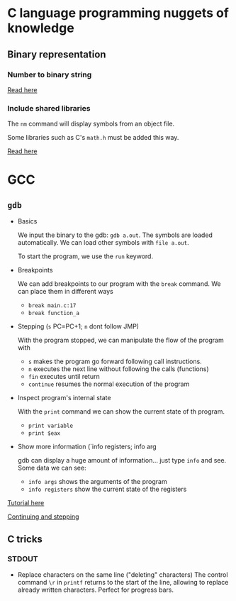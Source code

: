 # C language programming nuggets of knowledge

## Binary representation

### Number to binary string
[Read here](https://stackoverflow.com/questions/68069279/converting-int-to-binary-string-in-c)

### Include shared libraries
The `nm` command will display symbols from an object file. 

Some libraries such as C's `math.h` must be added this way.

[Read here](https://stackoverflow.com/questions/11336477/gcc-will-not-properly-include-math-h#answer-11336610)

# GCC

## `gdb` 

* Basics

  We input the binary to the gdb: `gdb a.out`. The symbols are loaded automatically. We can load other symbols with `file a.out`.

  To start the program, we use the `run` keyword.
  
* Breakpoints

  We can add breakpoints to our program with the `break` command. We can place them in different ways
  * `break main.c:17`
  * `break function_a`

* Stepping (`s` PC=PC+1; `n` dont follow JMP)

  With the program stopped, we can manipulate the flow of the program with

  * `s` makes the program go forward following call instructions.
  * `n` executes the next line without following the calls (functions)
  * `fin` executes until return
  * `continue` resumes the normal execution of the program 

* Inspect program's internal state

  With the `print` command we can show the current state of th program. 
  * `print variable`
  * `print $eax`

* Show more information (`info registers; info arg

  gdb can display a huge amount of information... just type `info` and see. Some data we can see:
  * `info args` shows the arguments of the program
  * `info registers` show the current state of the registers

[Tutorial here](https://cseweb.ucsd.edu/classes/fa09/cse141/tutorial_gcc_gdb.html#gdb)

[Continuing and stepping](https://sourceware.org/gdb/download/onlinedocs/gdb/Continuing-and-Stepping.html#Continuing-and-Stepping)

## C tricks

### STDOUT
* Replace characters on the same line ("deleting" characters)
  The control command `\r` in `printf` returns to the start of the line, allowing to replace already written characters. Perfect for progress bars. 
